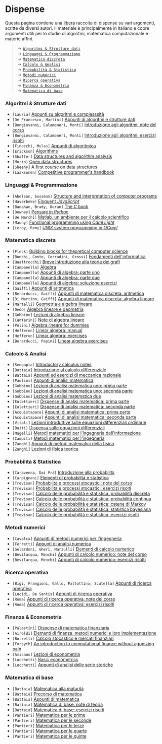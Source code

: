 # Dispense

Questa pagina contiene una [libera](https://it.wikipedia.org/wiki/Software_libero) raccolta di dispense su vari argomenti, scritte da diversi autori. Il materiale è principalmente in italiano e copre argomenti utili per lo studio di algoritmi, matematica computazionale e materie affini.

> → [`Algoritmi & Strutture dati`](#algoritmi-strutture-dati)\
> → [`Linguaggi & Programmazione`](#linguaggi-programmazione)\
> → [`Matematica discreta`](#matematica-discreta)\
> → [`Calcolo & Analisi`](#calcolo-analisi)\
> → [`Probabilità & Statistica`](#probabilità-statistica)\
> → [`Metodi numerici`](#metodi-numerici)\
> → [`Ricerca operativa`](#ricerca-operativa)\
> → [`Finanza & Econometria`](#finanza-econometria)\
> → [`Matematica di base`](#matematica-di-base)




### Algoritmi & Strutture dati

- `[Lauria]` [Appunti su algoritmi e complesssità](https://mega.nz/file/dshBnJyQ#iHZ7BZwnJ0iziQZoEiUBP8kpYJT9wbnxsVfIzmr-T-M)
- `[De Francesco, Martini]` [Appunti di algoritmi e strutture dati](https://mega.nz/file/M5IWxKaI#43cRF8HtbZ0pqOKAIiZw2S-ST2uliuwsQ_iO6mYQE5Y)
- `[Bongiovanni, Calamoneri, Monti]` [Introduzione agli algoritmi: note del corso](https://mega.nz/file/Ag5wETCK#36jz3PvlI0IYfFfnzkV7xnOXBhc0aedERtRCoroybao)
- `[Bongiovanni, Calamoneri, Monti]` [Introduzione agli algoritmi: esercizi risolti](https://mega.nz/file/U1w2VIaA#qsCxVwwt_FEyaLO-xwnTJ20NSLt8PXh3ffKmcZArjYU)
- `[Finocchi, Mulas]` [Appunti di algoritmica](https://mega.nz/file/cs4GATaD#9cMCqjCTAiGnsBkll--aKsxloD_CnMOS_7GOoyq9mNY)
- `[Erickson]` [Algorithms](https://mega.nz/file/5ooTFC5Z#8Obnl02rVjL7cUjfdRKplTwi8pP7ztHZ-6yTG2hQImI)
- `[Shaffer]` [Data structures and algorithm analysis](https://mega.nz/file/8lxX0b5J#u7jlCf9_Gyo9h6xQ13Cqyrp7TPWYhBlk4pDdIeHnsf8)
- `[Morin]` [Open data structures](https://mega.nz/file/RxJWkRJL#JrSZ0fGA4KE4japX4okulsdw8VL1eTCzBnALhRXy1Bs)
- `[Sheehy]` [A first course on data structures](https://mega.nz/file/cpB0SaiJ#2fCtplLNndEg22v2yPteZByI4qB8G0PIbP4xVwua9gE)
- `[Laaksonen]` [Competitive programmer's handbook](https://mega.nz/file/FlBVxTBa#1_3tayyZDEpj-MsX78DlQzs6jhGpZbLPG0tbCf4s13Y)




### Linguaggi & Programmazione

- `[Abelson, Sussman]` [Structure and interpretation of computer programs](https://mega.nz/file/wgIEUb6A#3NrlsDomh_nqVTEbGnjMOn0sM5aWGuurqilhEY8dfac)
- `[Haverbeke]` [Eloquent *JavaScript*](https://mega.nz/file/BghQTJYI#QNqICiQszzUVW8J4n9RP9RuTISe8wXEb_TJqEPWBGN8)
- `[Banahan, Brady, Doran]` [The *C* book](https://mega.nz/file/01x0kBLC#hrlzEyf4HONk1l6gEQ5D3J09B7nfxeR-yqasSIz-FEc)
- `[Downey]` [Pensare in *Python*](https://mega.nz/file/c8oFTTTA#pJYO2aXIFoJMck705o2UyQGk36knZs8Bo3RMo7Bl9aI)
- `[De Marchi]` [Matlab, un ambiente per il calcolo scientifico](https://mega.nz/file/sxAihJBL#dq3R0_L1NhnzUEesMZmtR6q9G6c1Qshzc8ssdq0JJ34)
- `[Mauny]` [Functional programming using *Caml Light*](https://mega.nz/file/I44jGajC#EQmxpWWFRPszp076gGSup3ML4fl1k54A0-vhJRnOWnk)
- `[Leroy, Remy]` [*UNIX* system programming in *OCaml*](https://mega.nz/file/V5hD0Cba#jjwItIUKfoKrO_aHN0SWTbSVDeZaEvh_sE581ZdMHLk)




### Matematica discreta

- `[Fleck]` [Building blocks for theoretical computer science](https://mega.nz/file/ggARGbCB#uydNx9jOIgjK3xOJP-Q7DRe51u_NDRQf0kWigrglVdo)
- `[Bonchi, Conte, Corradini, Grossi]` [Fondamenti dell'informatica](https://mega.nz/file/U1xSCQKR#m82gfTfq95pCfLd2AgXcOk9N27gHjqW90am1cQLmGwY)
- `[Quattrocchi]` [Breve introduzione alla teoria dei grafi](https://mega.nz/file/BsBSEbrQ#ofk5pY8IBc1h-aVsdTokOVwJ_bw-DYCUNu9clZ9DDO0)
- `[Campanella]` [Algebra](https://mega.nz/file/l1YynCIK#vOTEjEzmaZeguQj0DNo0vfGMJnrrnk3sLdkPms-gpzM)
- `[Campanella]` [Appunti di algebra: parte uno](https://mega.nz/file/p4YDTIrb#tVjGKr-ertNhKk0YZsivq7_d9pjnCTVy46D4oUbFedE)
- `[Campanella]` [Appunti di algebra: parte due](https://mega.nz/file/I8x2iQCC#-stMRzbKXjerhHrzpd6VSis9K9umbtA6uQenEkc33kA)
- `[Campanella]` [Appunti di algebra: soluzione esercizi](https://mega.nz/file/s0Zg3IYT#kyAC5eRJtisw7zap5Hz74FFqDdKOlhzII7Y_MDlvzyY)
- `[Gaiffi]` [Appunti di aritmetica](https://mega.nz/file/0xBWjBrA#Xs3GSpC-Yz_szlrTyoTtA3aAEJvZR2KHUNtVb-UqoYo)
- `[Berarducci, Gaiffi]` [Appunti di matematica discreta: aritmetica](https://mega.nz/file/s0pwETIC#RjYJLEnkjTVBOHG2afQAfUEKzZy73FefOcoeklXhL0w)
- `[Di Martino, Gaiffi]` [Appunti di matematica discreta: algebra lineare](https://mega.nz/file/o9wxHZ5L#u0nknPBHyi0xlnhwiUfBPRdV5lim-J5usW_XJa6cuHo)
- `[Martelli]` [Geometria e algebra lineare](https://mega.nz/file/Zl4i1LpI#DuIFxdW0Hf3Dt6sg-E22ImXXgEZV6dzRhl9xQWCTeZY)
- `[Dedò]` [Algebra lineare e geometria](https://mega.nz/file/UkID2QBD#Kkplr3c5ess6rsZUb10N_CZVEwyAMKvgB0FIcb1f4j8)
- `[Gobbino]` [Lezioni di algebra lineare](https://mega.nz/file/gxAXGRTI#vowcuZEvzbdttr5oym2VZ4meJCHEShRF2N9fuZZluLg)
- `[Cantarini]` [Note di algebra lineare](https://mega.nz/file/hoZHRCbI#BeGBJ9HzAGUUuNrlILDSmDAXeLHZSmH0ZrQEBUEDAGc)
- `[Polini]` [Algebra lineare for dummies](https://mega.nz/file/NwRSyCgI#oVgzZkVVNTX1Ma3T9R-P2XJEluiO1WsM_3ioMZMw4C0)
- `[Hefferon]` [Linear algebra: manual](https://mega.nz/file/1ww0AASJ#3F1XaGkKuPOkVd95WJAMBmx_dgq27cY-PxFjX7bU0Dw)
- `[Hefferon]` [Linear algebra: exercises](https://mega.nz/file/c0Yy3aqK#nZrFl2LZspojRkYCyDVXBAnrIVNcqjRSvYTBYaqq4bo)
- `[Berarducci, Papini]` [Linear algebra exercises](https://mega.nz/file/Np4iXIBC#fcM8APRb4CptRMB6JSyEf1GAdWhiHca1pM4YMbfKoVM)




### Calcolo & Analisi

- `[Sengupta]` [Introductory calculus notes](https://mega.nz/file/c8hDwayb#a55gupJXYpezTBu1yEFeio2AWBEmaONZmfuCK85_YM8)
- `[Battaia]` [Introduzione al calcolo differenziale](https://mega.nz/file/JxBGSTjK#rPqzp8-w8PIT38wNq5qruiTxhPVT556wfKWOhLCAvDw)
- `[Battaia]` [Appunti ed esercizi di meccanica razionale](https://mega.nz/file/J5oynb6I#_EGs23Zu5b-BwvD20jZxvcIRGLuj606F53aY7Jc63Uo)
- `[Paolini]` [Appunti di analisi matematica](https://mega.nz/file/lkxBCLrS#GvwZYhrATQ4zN5lCRh5NTZvA_wD8jL3Kt135jeE1a5c)
- `[Gobbino]` [Lezioni di analisi matematica uno: prima parte](https://mega.nz/file/NlwhQaaD#e1EBO8xY7pXvd4wy5wEwCJmBlcd4kFB9rPISc0gcu-8)
- `[Gobbino]` [Lezioni di analisi matematica uno: seconda parte](https://mega.nz/file/4xRQ3QgB#XXODWIXHg19E0V9jfSFbXJI5ZxSwAVF2XoC_nkueDcg)
- `[Gobbino]` [Lezioni di analisi matematica due](https://mega.nz/file/l5ZWiTib#EkGWIi9FJWVO_alRoRtmxWHIZ_Lq3XfSQ_st38srqTc)
- `[Eulettieri]` [Dispense di analisi matematica: prima parte](https://mega.nz/file/RthWnQSb#diOVBhik34EnSd1D8vjg4uV5FUp4wMW94waUtmxuVpI)
- `[Eulettieri]` [Dispense di analisi matematica: seconda parte](https://mega.nz/file/JwoAWADY#ZXpy9cGEhO0aSUR_UvcDi5Sc1_VJ1sE0VRS4aNOo_Vo)
- `[Acquistapace]` [Appunti di analisi matematica: prima parte](https://mega.nz/file/YswTXQwR#71xO_iaQH44jLts4pp6psh15pUKZoYiqWJ1ieT9qIFI)
- `[Acquistapace]` [Appunti di analisi matematica: seconda parte](https://mega.nz/file/0sYThR6A#bs5R18OyyAf8sMNzNHNYNnlFKtmUedmqC9awYgL0wYQ)
- `[Vitali]` [Lezioni introduttive sulle equazioni differenziali ordinarie](https://mega.nz/file/ApJBRB5Z#-ZEDXhOpE-5tlgI78h4nfEewb0-ySZ9qzEH-k7GP91Q)
- `[Baiti]` [Dispensa sulle equazioni differenziali](https://mega.nz/file/89om0YpI#JR78Op87Mx1rbCo4bgXX0FFhCVGPztmJ6IvUtDeO-Us)
- `[Mugelli]` [Metodi matematici per l'ingegneria dell'informazione](https://mega.nz/file/JlwElCjK#L4o3oSvwWhPNOrY_JB3BNurHH8IFHW2KUtOUqeQN1S0)
- `[Campiti]` [Metodi matematici per l'ingegneria](https://mega.nz/file/d1JQiZrQ#VciI2gvGfcp072BySk1b7zTpqJWBLT5XlXJ0zxv2fB0)
- `[Zanghì]` [Appunti di metodi matematici della fisica](https://mega.nz/file/o0QClKQC#TSYTL01Os7ZuB8n7u9zJ9D44yckdFmLfwuTqHTM6VaM)
- `[Zanghì]` [Lezioni di fisica teorica](https://mega.nz/file/N8BVhaZI#pnmBoXgm_pCZyN4mbS66w4aTmlI2QHTXUnvnSFWTrpU)




### Probabilità & Statistica

- `[Caravenna, Dai Prà]` [Introduzione alla probabilità](https://mega.nz/file/J0pkVRYQ#NcG-pWdvjuqqoyIVLe0NJpydkKU1JOI2LOcH-6v5xiM)
- `[Carpignani]` [Elementi di probabilità e statistica](https://mega.nz/file/Ix5FDYwC#NDnbambPwfqgW-nt8GsxRLzvOpL32d8z4PzBF_TrXWY)
- `[Trevisan]` [Probabilità e processi stocastici: note del corso](https://mega.nz/file/50oFmADI#ylNOsuU4ReE7loOKmgshSc9HcjxxKUeENygW6kMG1Kg)
- `[Trevisan]` [Probabilità e processi stocastici: esercizi risolti](https://mega.nz/file/hpol2bCD#4p2JQ0hKLu8ViN87zlwJv3g1t8CZEOGwGWdIebebsuo)
- `[Trevisan]` [Calcolo delle probabilità e statistica: probabilità discreta](https://mega.nz/file/UgJ2QYab#Axq65ot4jeHEZRXy_wjv1vPuhT6WABRl_45qV1q_vlk)
- `[Trevisan]` [Calcolo delle probabilità e statistica: probabilità continua](https://mega.nz/file/VgwilLSa#K1IUsvPDeXYbuR-jttL360M32J0RPr1GCOX9b9xDSs0)
- `[Trevisan]` [Calcolo delle probabilità e statistica: catene di Markov](https://mega.nz/file/B0QlkZKK#pVYV7ra69LhuxwhaOlBP9CazX_QDih819Ze_dLlKQyo)
- `[Trevisan]` [Calcolo delle probabilità e statistica: statistica bayesiana](https://mega.nz/file/BtRjQZiY#hQ0b292bhfcos9zWG2Ir98Y9KeXq61XouDzdNQaLpoI)
- `[Trevisan]` [Calcolo delle probabilità e statistica: esercizi risolti](https://mega.nz/file/ZswhjZoZ#de_8oAEWahHMUlJwxmW2TVqHBsz0RDj-19q0z0YgJnA)




### Metodi numerici

- `[Cavalca]` [Appunti di metodi numerici per l'ingegneria](https://mega.nz/file/Ypw3zZQb#Ohy9kfUhLx1U-WYCUdJ4wjB9EC5xorhkNfReXaFWKf4)
- `[Ferretti]` [Appunti di analisi numerica](https://mega.nz/file/ggoniQhL#CXYVYVTPRWrYnOOgicKPF3acWhzqI_MyiNKLnJrNaNE)
- `[Gelardoni, Gheri, Marzulli]` [Elementi di calcolo numerico](https://mega.nz/file/E15lDAaJ#AlSMtPTuDd9NNRdhsk3Ia-GIotqurmChXuMH0BWexCA)
- `[Bevilacqua, Menchi]` [Appunti di calcolo numerico: note del corso](https://mega.nz/file/ktQVnLgD#AELQ71lo5C4Fup1KuauaaboM_3phtk8Kyvths_1LTKM)
- `[Bevilacqua, Menchi]` [Appunti di calcolo numerico: esercizi risolti](https://mega.nz/file/RkpRAATZ#hgnXH5DSXmhElmHg0D2Ai0dUB__DEci_muPbk-jz09I)




### Ricerca operativa

- `[Bigi, Frangioni, Gallo, Pallottino, Scutellà]` [Appunti di ricerca operativa](https://mega.nz/file/g0pQiRSS#vpbuJlfIUTrfGa_PTWyjyfNQpWB6FICnxG0Ip8Kc954)
- `[Lucidi, De Santis]` [Appunti di ricerca operativa](https://mega.nz/file/p5RHQDhA#HGf9qkI1Kw7n_Akt27sZ7VI9HRCYXQu--C8ZrWzhju8)
- `[Roma]` [Appunti di ricerca operativa: note del corso](https://mega.nz/file/Z1QziRyB#WYazjJaWGN7wJzag5Z_kqNoExVh572FGaL4EUwLGTfY)
- `[Roma]` [Appunti di ricerca operativa: esercizi risolti](https://mega.nz/file/h0QzFDIS#IYOZmNz6vLTkErreibiRu9QMVhOL5YD0vqlZ6wUfq48)




### Finanza & Econometria

- `[Palestini]` [Dispense di matematica finanziaria](https://mega.nz/file/81RTlYLY#AIrd7gomGuiNc387zYTfuFz8CpJq7wXON4zb3Vh6or8)
- `[Airoldi]` [Elementi di finanza, metodi numerici e loro implementazione](https://mega.nz/file/99AjwZrI#-E5EMVvUULVAvojGTmKJwOzf_6UqsJv3w76YlroV_as)
- `[Borrelli]` [Calcolo stocastico e mercati finanziari](https://mega.nz/file/RxYFESAS#vSoQJlGM503hlS711AEdom0dI6j1fTVa8Ezerggu2mQ)
- `[Forsyth]` [An introduction to computational finance without agonizing pain](https://mega.nz/file/k4p2yL6L#iyMcH4MPmQ6kddqsb3XhemHsVErmsSzlyZrReEYObQg)
- `[Amisano]` [Lezioni di econometria](https://mega.nz/file/AloiDQha#rGvxtiA3KVFJxiDGtpGTqP34o0BTUT_3PfHAno3RwSU)
- `[Lucchetti]` [Basic econometrics](https://mega.nz/file/xh5mgLqT#Ilvb4YBO1R1dJr6RagIYqBacAtHPXCM6eNVTcZrbi-s)
- `[Lucchetti]` [Appunti di analisi delle serie storiche](https://mega.nz/file/Up5CyLSI#eQ9KUrFK75NgkjVFkQvHo5xCmFtVlGoWL8GjoMWGNXw)




### Matematica di base

- `[Battaia]` [Matematica alla maturità](https://mega.nz/file/9pRmjJBS#cblgUKnvIWla0eWfHnQpm76o8WyscO_-H2hth9QQ_v0)
- `[Battaia]` [Precorso di matematica](https://mega.nz/file/1lhHCBjI#RZmt30087W0e9dpD2yOhWRrcw4EYfERzJtd8D84alLY)
- `[Battaia]` [Appunti di matematica](https://mega.nz/file/EsoiDALD#-70ie_1bmlPdNCQa7OfwCsURmrNUmRZuSKgeF4d-MUM)
- `[Battaia]` [Matematica di base: note di teoria](https://mega.nz/file/EhgwGZZA#HYrWlL3r9t1RLlZsefCdkS3x-6MnxmOxoNMpNJImhJA)
- `[Battaia]` [Matematica di base: esercizi risolti](https://mega.nz/file/QsZUFA6B#0MxujvvCdOnDwtXX3Um1Dp9RwJlPOUeYEy7JWwXsI0w)
- `[Pantieri]` [Matematica per le prime](https://mega.nz/file/YgYmhCKC#DxKICnse-eZnAlZTJHe7VS5garG9ZUJxGcx6drZj9UQ)
- `[Pantieri]` [Matematica per le seconde](https://mega.nz/file/99YExBya#f1tIEV3jyBqDJs5kiCf57us61oem0QsM4Pc8u3mB4aU)
- `[Pantieri]` [Matematica per le terze](https://mega.nz/file/9tYDQbzC#EOJeiy3FguVl9PJZZDaRx3XH03-JDJO4DEouAEVYxVM)
- `[Pantieri]` [Matematica per le quarte](https://mega.nz/file/F9xiVS7B#1LHLCOu9UQiKyoeS_mNHcgi3FPb95Reirc8CKlrGGnM)
- `[Pantieri]` [Matematica per le quinte](https://mega.nz/file/NhYWnDCK#BpBKMRYi6UVI_4HCua8xkXnx_TXuFbkQAMBSfKmRL4k)
